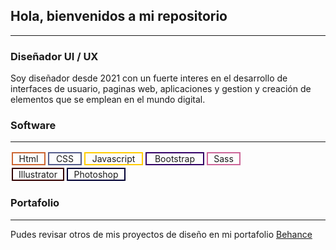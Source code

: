 ## Hola, bienvenidos a mi repositorio
***

### Diseñador UI / UX 

Soy diseñador desde 2021 con un fuerte interes en el desarrollo de interfaces de usuario, paginas web, aplicaciones y gestion y creación de elementos que se emplean en el mundo digital.

### Software
***
<div style="display:flex; flex-direction:row;">
    <div style="border:2px solid #cc6633; width:50px; margin:2px; text-align:center">Html</div>
    <div style="border:2px solid #545c8b; width:50px; margin:2px; text-align:center">CSS</div>
    <div style="border:2px solid #ffcc00; width:90px; margin:2px; text-align:center">Javascript</div>
    <div style="border:2px solid #330066; width:90px; margin:2px; text-align:center">Bootstrap</div>
    <div style="border:2px solid #cc6699; width:50px; margin:2px; text-align:center">Sass</div>
</div>

<div style="display:flex; flex-direction:row;">
    <div style="border:2px solid #330000; width:80px; margin:2px; text-align:center">Illustrator</div>
    <div style="border:2px solid #000033; width:90px; margin:2px; text-align:center">Photoshop</div>
</div>


### Portafolio
***
Pudes revisar otros de mis proyectos de diseño en mi portafolio 
[Behance](https://www.behance.net/davidyela)





